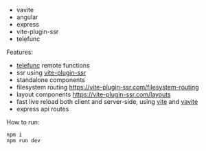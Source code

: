 
- vavite
- angular
- express
- vite-plugin-ssr
- telefunc

Features:
- [telefunc](https://telefunc.com/) remote functions
- ssr using [vite-plugin-ssr](https://vite-plugin-ssr.com/)
- standalone components
- filesystem routing https://vite-plugin-ssr.com/filesystem-routing
- layout components https://vite-plugin-ssr.com/layouts
- fast live reload both client and server-side, using [vite](https://vitejs.dev/) and [vavite](https://github.com/cyco130/vavite)
- express api routes

How to run:

```
npm i
npm run dev
```
